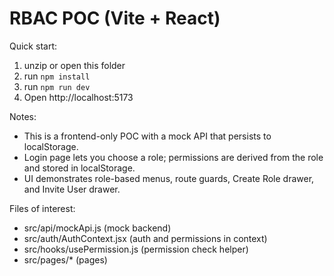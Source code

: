 RBAC POC (Vite + React)
=======================

Quick start:
1. unzip or open this folder
2. run `npm install`
3. run `npm run dev`
4. Open http://localhost:5173

Notes:
- This is a frontend-only POC with a mock API that persists to localStorage.
- Login page lets you choose a role; permissions are derived from the role and stored in localStorage.
- UI demonstrates role-based menus, route guards, Create Role drawer, and Invite User drawer.

Files of interest:
- src/api/mockApi.js  (mock backend)
- src/auth/AuthContext.jsx  (auth and permissions in context)
- src/hooks/usePermission.js  (permission check helper)
- src/pages/*  (pages)
